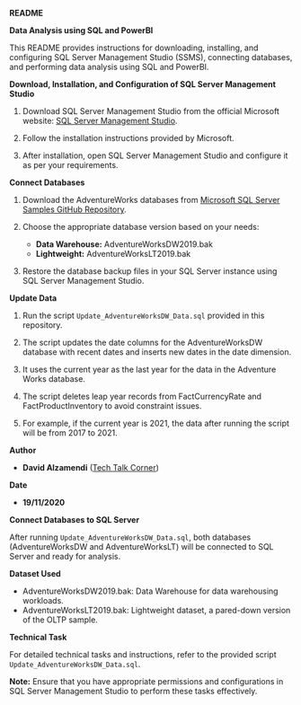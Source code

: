 **README**

**Data Analysis using SQL and PowerBI**

This README provides instructions for downloading, installing, and configuring SQL Server Management Studio (SSMS), connecting databases, and performing data analysis using SQL and PowerBI.

**Download, Installation, and Configuration of SQL Server Management Studio**

1. Download SQL Server Management Studio from the official Microsoft website: [SQL Server Management Studio](https://docs.microsoft.com/en-us/sql/ssms/download-sql-server-management-studio-ssms).

2. Follow the installation instructions provided by Microsoft.

3. After installation, open SQL Server Management Studio and configure it as per your requirements.

**Connect Databases**

1. Download the AdventureWorks databases from [Microsoft SQL Server Samples GitHub Repository](https://github.com/microsoft/sql-server-samples/releases/tag/adventureworks).

2. Choose the appropriate database version based on your needs:
   - **Data Warehouse:** AdventureWorksDW2019.bak
   - **Lightweight:** AdventureWorksLT2019.bak

3. Restore the database backup files in your SQL Server instance using SQL Server Management Studio.

**Update Data**

1. Run the script `Update_AdventureWorksDW_Data.sql` provided in this repository.

2. The script updates the date columns for the AdventureWorksDW database with recent dates and inserts new dates in the date dimension.

3. It uses the current year as the last year for the data in the Adventure Works database.

4. The script deletes leap year records from FactCurrencyRate and FactProductInventory to avoid constraint issues.

5. For example, if the current year is 2021, the data after running the script will be from 2017 to 2021.

**Author**

- **David Alzamendi** ([Tech Talk Corner](https://techtalkcorner.com))

**Date**

- **19/11/2020**

**Connect Databases to SQL Server**

After running `Update_AdventureWorksDW_Data.sql`, both databases (AdventureWorksDW and AdventureWorksLT) will be connected to SQL Server and ready for analysis.

**Dataset Used**

- AdventureWorksDW2019.bak: Data Warehouse for data warehousing workloads.
- AdventureWorksLT2019.bak: Lightweight dataset, a pared-down version of the OLTP sample.

**Technical Task**

For detailed technical tasks and instructions, refer to the provided script `Update_AdventureWorksDW_Data.sql`.

**Note:** Ensure that you have appropriate permissions and configurations in SQL Server Management Studio to perform these tasks effectively.
